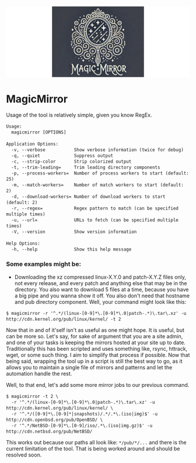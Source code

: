 ![MagicMirror](https://raw.githubusercontent.com/fuzzy/magicmirror/main/logo.png)

# MagicMirror

Usage of the tool is relatively simple, given you know RegEx.

```
Usage:
  magicmirror [OPTIONS]

Application Options:
  -v, --verbose           Show verbose information (twice for debug)
  -q, --quiet             Suppress output
  -c, --strip-color       Strip colorized output
  -t, --trim-leading=     Trim leading directory components
  -p, --process-workers=  Number of process workers to start (default: 25)
  -m, --match-workers=    Number of match workers to start (default: 2)
  -d, --download-workers= Number of download workers to start (default: 2)
  -r, --regex=            Regex pattern to match (can be specified multiple times)
  -u, --url=              URLs to fetch (can be specified multiple times)
  -V, --version           Show version information

Help Options:
  -h, --help              Show this help message
```

### Some examples might be:

- Downloading the xz compressed linux-X.Y.0 and patch-X.Y.Z files only, not every release,
  and every patch and anything else that may be in the directory. You also want to download
  5 files at a time, because you have a big pipe and you wanna show it off. You also don't
  need that hostname and pub directory component. Well, your command might look like this:

```
$ magicmirror -r '^.*/(linux-[0-9]*\.[0-9]*\.0|patch-.*)\.tar\.xz' -u http://cdn.kernel.org/pub/linux/kernel/ -t 2
```

Now that in and of it'self isn't as useful as one might hope. It is useful, but can be more so.
Let's say, for sake of argument that you are a site admin, and one of your tasks is keeping the
mirrors hosted at your site up to date. Traditionally this has been scripted and uses something
like, rsync, httrack, wget, or some such thing. I aim to simplify that process if possible. Now
that being said, wrapping the tool up in a script is still the best way to go, as it allows you
to maintain a single file of mirrors and patterns and let the automation handle the rest.

Well, to that end, let's add some more mirror jobs to our previous command.

```
$ magicmirror -t 2 \
  -r '^.*/(linux-[0-9]*\.[0-9]*\.0|patch-.*)\.tar\.xz' -u http://cdn.kernel.org/pub/linux/kernel/ \
  -r '^.*/([0-9]*\.[0-9]*|snapshots)/.*/.*\.(iso|img)$' -u http://cdn.openbsd.org/pub/OpenBSD/ \
  -r '^.*/NetBSD-[0-9]*\.[0-9]/iso/.*\.(iso|img.gz)$' -u http://cdn.netbsd.org/pub/NetBSD/
```

This works out because our paths all look like: `*/pub/*/...` and there is the current limitation
of the tool. That is being worked around and should be resolved soon.
